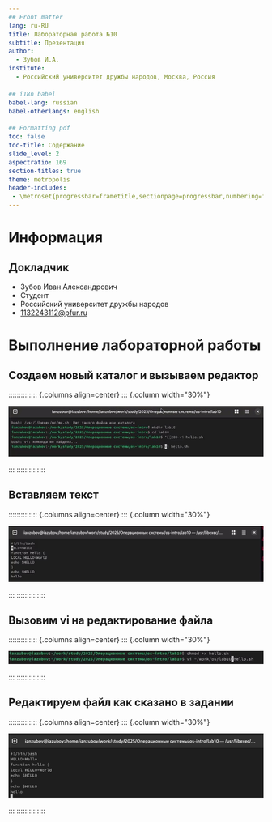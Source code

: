 ```yaml
---
## Front matter
lang: ru-RU
title: Лабораторная работа №10
subtitle: Презентация
author:
  - Зубов И.А.
institute:
  - Российский университет дружбы народов, Москва, Россия
  
## i18n babel
babel-lang: russian
babel-otherlangs: english

## Formatting pdf
toc: false
toc-title: Содержание
slide_level: 2
aspectratio: 169
section-titles: true
theme: metropolis
header-includes:
 - \metroset{progressbar=frametitle,sectionpage=progressbar,numbering=fraction}
---
```


# Информация

## Докладчик

  * Зубов Иван Александрович
  * Студент
  * Российский университет дружбы народов
  * 1132243112@pfur.ru

# Выполнение лабораторной работы

## Создаем новый каталог и вызываем редактор

:::::::::::::: {.columns align=center}
::: {.column width="30%"}

![](image/1.png)

:::
::::::::::::::

## Вставляем текст


:::::::::::::: {.columns align=center}
::: {.column width="30%"}

![](image/2.png)

:::
::::::::::::::

## Вызовим vi на редактирование файла


:::::::::::::: {.columns align=center}
::: {.column width="30%"}

![](image/3.png)

:::
::::::::::::::

## Редактируем файл как сказано в задании

:::::::::::::: {.columns align=center}
::: {.column width="30%"}

![](image/4.png)

:::
::::::::::::::

